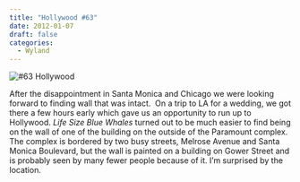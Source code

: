 ```yaml
---
title: "Hollywood #63"
date: 2012-01-07
draft: false
categories:
  - Wyland
---
```

![#63 Hollywood](../images/63-hollywood.jpg)

After the disappointment in Santa Monica and Chicago we were looking forward to finding wall that was intact.  On a trip to LA for a wedding, we got there a few hours early which gave us an opportunity to run up to Hollywood. _Life Size Blue Whales_ turned out to be much easier to find being on the wall of one of the building on the outside of the Paramount complex. The complex is bordered by two busy streets, Melrose Avenue and Santa Monica Boulevard, but the wall is painted on a building on Gower Street and is probably seen by many fewer people because of it. I’m surprised by the location.